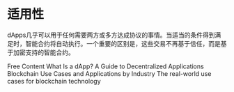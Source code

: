 # 适用性

dApps几乎可以用于任何需要两方或多方达成协议的事情。当适当的条件得到满足时，智能合约将自动执行。一个重要的区别是，这些交易不再基于信任，而是基于加密支持的智能合约。

<ResourceGroupTitle>Free Content</ResourceGroupTitle>
<BadgeLink colorScheme='yellow' badgeText='Read' href='https://www.sofi.com/learn/content/what-is-a-dapp/'>What Is a dApp? A Guide to Decentralized Applications</BadgeLink>
<BadgeLink colorScheme='yellow' badgeText='Read' href='https://consensys.net/blockchain-use-cases/'>Blockchain Use Cases and Applications by Industry</BadgeLink>
<BadgeLink colorScheme='yellow' badgeText='Read' href='https://roboticsandautomationnews.com/2022/05/20/the-real-world-use-cases-for-blockchain-technology/'>The real-world use cases for blockchain technology</BadgeLink>
